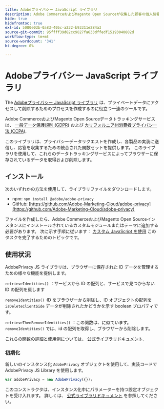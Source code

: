 ```yaml
---
title: Adobeプライバシー JavaScript ライブラリ
description: Adobe CommerceおよびMagento Open Sourceが収集した顧客の個人情報にアクセスし削除するためのカスタムツールの使用方法を説明します。
hide: true
hidefromtoc: true
exl-id: 5080e03b-0a83-405c-a232-b93311e284a3
source-git-commit: 95ffff39d82cc9027fa633dffedf15193040802d
workflow-type: tm+mt
source-wordcount: '341'
ht-degree: 0%

---
```


# Adobeプライバシー JavaScript ライブラリ

<!-- TODO: Remove hide metadata when the library has been integrated with Commerce. -->

The [Adobeプライバシー JavaScript ライブラリ](https://developer.adobe.com/apis/experienceplatform/gdpr/services/allservices.html) は、プライベートデータにアクセスして削除するためのプロセスを作成するのに役立つ一連のツールです。

Adobe CommerceおよびMagento Open Sourceデータトラッキングサービスは、 [一般データ保護規則 (GDPR)](gdpr.md) および [カリフォルニア州消費者プライバシー法 (CCPA)](ccpa.md).

このライブラリは、プライバシーデータリクエストを作成し、各製品の実装に送信し、応答を収集するための統合された関数セットを提供します。 このライブラリを使用して、これらのデータトラッキングサービスによってブラウザーに保存されているデータを取得および削除します。

## インストール

次のいずれかの方法を使用して、ライブラリファイルをダウンロードします。

- npm: `npm install @adobe/adobe-privacy`
- GitHub: [https://github.com/Adobe-Marketing-Cloud/adobe-privacy](https://github.com/Adobe-Marketing-Cloud/adobe-privacy)

ファイルを作成したら、Adobe CommerceおよびMagento Open Sourceインスタンスにインストールされているカスタムモジュールまたはテーマに追加する必要があります。 次に示す手順に従います： [カスタム JavaScript を使用](https://developer.adobe.com/commerce/frontend-core/javascript/custom/) このタスクを完了するためのトピックです。

## 使用状況

AdobePrivacy JS ライブラリは、ブラウザーに保存された ID データを管理するための様々な機能を提供します。

`retrieveIdentities()`
：サービスから ID の配列と、サービスで見つからない ID の配列を戻します

`removeIdentities()`
:ID をブラウザーから削除し、ID オブジェクトの配列を `isDeleteClientSide` データが削除されたかどうかを示す boolean プロパティです。

`retrieveThenRemoveIdentities()`
：この関数は、に似ています。 `removeIdentities()` では、id の配列を取得し、ブラウザーから削除します。

これらの関数の詳細と使用例については、 [公式ライブラリドキュメント](https://developer.adobe.com/apis/experienceplatform/gdpr/services/allservices.html).

### 初期化

新しいのインスタンス化 `AdobePrivacy` オブジェクトを使用して、実装コードで AdobePrivacy JS Library を使用します。

```js
var adobePrivacy = new AdobePrivacy({});
```

このコンストラクタは、インスタンス化中にパラメーターを持つ設定オブジェクトを受け入れます。
詳しくは、 [公式ライブラリドキュメント](https://developer.adobe.com/apis/experienceplatform/gdpr/services/allservices.html) を参照してください。
